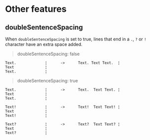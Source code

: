 # Other features #

## doubleSentenceSpacing ##

When `doubleSentenceSpacing` is set to true, lines that end in a `.`, `?` or `!`
character have an extra space added.

> doubleSentenceSpacing: false

    Text.             ¦      ->      Text. Text Text.  ¦
    Text              ¦
    Text.             ¦


> doubleSentenceSpacing: true

    Text.             ¦      ->      Text.  Text Text. ¦
    Text              ¦
    Text.             ¦

    Text!             ¦      ->      Text!  Text Text! ¦
    Text              ¦
    Text!             ¦

    Text?             ¦      ->      Text?  Text Text? ¦
    Text              ¦
    Text?             ¦
